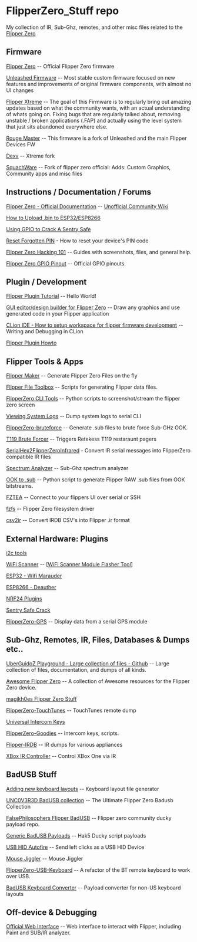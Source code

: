 # FlipperZero_Stuff repo

My collection of IR, Sub-Ghz, remotes, and other misc files related to the [Flipper Zero](https://www.flipperzero.one/)

## Firmware
[Flipper Zero](https://github.com/flipperdevices/flipperzero-firmware) -- Official Flipper Zero firmware

[Unleashed Firmware](https://github.com/DarkFlippers/unleashed-firmware) -- Most stable custom firmware focused on new features and improvements of original firmware components, with almost no UI changes

[Flipper Xtreme](https://github.com/ClaraCrazy/Flipper-Xtreme) -- The goal of this Firmware is to regularly bring out amazing updates based on what the community wants, with an actual understanding of whats going on. Fixing bugs that are regularly talked about, removing unstable / broken applications (.FAP) and actually using the level system that just sits abandoned everywhere else.

[Rouge Master](https://github.com/RogueMaster/flipperzero-firmware-wPlugins) -- This firmware is a fork of Unleashed and the main Flipper Devices FW

[Dexv](https://github.com/DXVVAY/Dexvmaster0) -- Xtreme fork

[SquachWare](https://github.com/skizzophrenic/SquachWare-CFW) -- Fork of flipper zero official: Adds: Custom Graphics, Community apps and misc files

 
 
 
## Instructions / Documentation / Forums
[Flipper Zero - Official Documentation](https://docs.flipperzero.one/) -- [Unofficial Community Wiki](https://flipperzero.miraheze.org/wiki/Main_Page)

[How to Upload .bin to ESP32/ESP8266](https://github.com/SequoiaSan/Guide-How-To-Upload-bin-to-ESP8266-ESP32)

[Using GPIO to Crack A Sentry Safe](https://github.com/DarkFlippers/unleashed-firmware/blob/dev/documentation/SentrySafe.md) 

[Reset Forgotten PIN](https://gist.github.com/djsime1/18d73b981249859f17aab3e2bfd2b600) - How to reset your device's PIN code

[Flipper Zero Hacking 101](https://flipper.pingywon.com/) --  Guides with screenshots, files, and general help.

[Flipper Zero GPIO Pinout](https://miro.com/app/board/uXjVO_LaYYI=/?moveToWidget=3458764522696947614&cot=10) -- Official GPIO pinouts.

## Plugin / Development

[Flipper Plugin Tutorial](https://github.com/DroomOne/Flipper-Plugin-Tutorial) -- Hello World!

[ GUI editor/design builder for Flipper Zero](https://ilin.pt/stuff/fui-editor/) -- Draw any graphics and use generated code in your Flipper application

[CLion IDE - How to setup workspace for flipper firmware development](https://krasovs.ky/2022/11/01/flipper-zero-clion.html)
 -- Writing and Debugging in CLion

[Flipper Plugin Howto](https://github.com/csBlueChip/FlipperZero_plugin_howto)


## Flipper Tools & Apps
[Flipper Maker](https://flippermaker.github.io/) -- Generate Flipper Zero Files on the fly

[Flipper File Toolbox](https://github.com/evilpete/flipper_toolbox) -- Scripts for generating Flipper data files.

[FlipperZero CLI Tools](https://github.com/lomalkin/flipperzero-cli-tools) -- Python scripts to screenshot/stream the flipper zero screen

[Viewing System Logs](https://gist.github.com/jaflo/50c35c46f3ecada7a18c9e5cc203a3f8) -- Dump system logs to serial CLI

[FlipperZero-bruteforce](https://github.com/tobiabocchi/flipperzero-bruteforce) -- Generate .sub files to brute force Sub-GHz OOK.

[T119 Brute Forcer](https://github.com/xb8/t119bruteforcer) -- Triggers Retekess T119 restaraunt pagers

[SerialHex2FlipperZeroInfrared](https://github.com/maehw/SerialHex2FlipperZeroInfrared) - Convert IR serial messages into FlipperZero compatible IR files

[Spectrum Analyzer](https://github.com/jolcese/flipperzero-firmware/tree/spectrum/applications/spectrum_analyzer) -- Sub-Ghz spectrum analyzer

[OOK to .sub](https://gist.github.com/jinschoi/f39dbd82e4e3d99d32ab6a9b8dfc2f55) -- Python script to generate Flipper RAW .sub files from OOK bitstreams.

[FZTEA](https://github.com/jon4hz/fztea) -- Connect to your flippers UI over serial or SSH

[fzfs](https://github.com/dakhnod/fzfs) -- Flipper Zero filesystem driver

[csv2ir](https://github.com/Spexivus/csv2ir) -- Convert IRDB CSV's into Flipper .ir format

## External Hardware: Plugins

[i2c tools](https://github.com/DarkFlippers/unleashed-firmware/blob/dev/applications/external/flipper_i2ctools/README.md)

[WiFi Scanner](https://github.com/SequoiaSan/FlipperZero-WiFi-Scanner_Module#readme) -- [[WiFi Scanner Module Flasher Tool](https://sequoiasan.github.io/FlipperZero-WiFi-Scanner_Module/)]

[ESP32 - Wifi Marauder](https://github.com/UberGuidoZ/Flipper/tree/main/Wifi_DevBoard)

[ESP8266 - Deauther](https://github.com/SequoiaSan/FlipperZero-Wifi-ESP8266-Deauther-Module#readme)  

[NRF24 Plugins](https://github.com/DarkFlippers/unleashed-firmware/blob/dev/documentation/NRF24.md)

[Sentry Safe Crack](https://github.com/H4ckd4ddy/flipperzero-sentry-safe-plugin)

[FlipperZero-GPS](https://github.com/ezod/flipperzero-gps) -- Display data from a serial GPS module

[]()
[]()
[]()
[]()


## Sub-Ghz, Remotes, IR, Files, Databases & Dumps etc..

[UberGuidoZ Playground - Large collection of files - Github](https://github.com/UberGuidoZ/Flipper) -- Large collection of files, documentation, and dumps of all kinds.

[Awesome Flipper Zero](https://github.com/djsime1/awesome-flipperzero) -- A collection of Awesome resources for the Flipper Zero device.

[magikh0es Flipper Zero Stuff](https://github.com/magikh0e/FlipperZero_Stuff/)

[FlipperZero-TouchTunes](https://github.com/jimilinuxguy/flipperzero-touchtunes) -- TouchTunes remote dump

[Universal Intercom Keys](https://github.com/GlUTEN-BASH/Flipper-Starnew)

[FlipperZero-Goodies](https://github.com/wetox-team/flipperzero-goodies) -- Intercom keys, scripts.

[Flipper-IRDB](https://github.com/logickworkshop/Flipper-IRDB) -- IR dumps for various appliances

[XBox IR Controller](https://github.com/gebeto/flipper-xbox-controller) -- Control XBox One via IR




## BadUSB Stuff

[Adding new keyboard layouts](https://github.com/dummy-decoy/flipperzero_badusb_kl) -- Keyboard layout file generator 

[UNC0V3R3D BadUSB collection](https://github.com/UNC0V3R3D/Flipper_Zero-BadUsb) -- The Ultimate Flipper Zero Badusb Collection

[FalsePhilosophers Flipper BadUSB](https://github.com/FalsePhilosopher/badusb) -- Flipper zero community ducky payload repo.

[Generic BadUSB Payloads](https://github.com/nocomp/Flipper_Zero_Badusb_hack5_payloads) -- Hak5 Ducky script payloads

[USB HID Autofire](https://github.com/pbek/usb_hid_autofire) -- Send left clicks as a USB HID Device

[Mouse Jiggler](https://github.com/MuddledBox/flipperzero-firmware/tree/Mouse_Jiggler/applications/mouse_jiggler) -- Mouse Jiggler

[FlipperZero-USB-Keyboard](https://github.com/huuck/FlipperZeroUSBKeyboard) -- A refactor of the BT remote keyboard to work over USB.

[BadUSB Keyboard Converter](http://helppox.com/badusbconvert.html) -- Payload converter for non-US keyboard layouts


## Off-device & Debugging

[Official Web Interface](https://lab.flipper.net/) -- Web interface to interact with Flipper, including Paint and SUB/IR analyzer.

